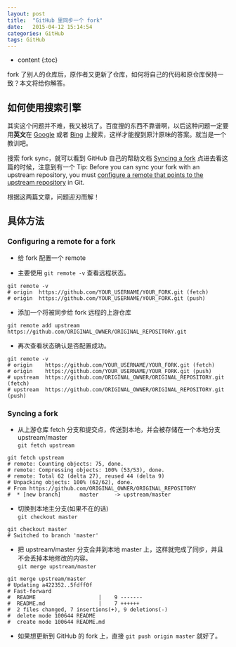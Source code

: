 ```yaml
---
layout: post
title:  "GitHub 里同步一个 fork"
date:   2015-04-12 15:14:54
categories: GitHub
tags: GitHub
---
```


* content
{:toc}

fork 了别人的仓库后，原作者又更新了仓库，如何将自己的代码和原仓库保持一致？本文将给你解答。





## 如何使用搜索引擎

其实这个问题并不难，我又被坑了。百度搜的东西不靠谱啊，以后这种问题一定要用**英文**在 [Google](http://www.google.com) 或者 [Bing](http://cn.bing.com/) 上搜索，这样才能搜到原汁原味的答案。就当是一个教训吧。   

搜索 fork sync，就可以看到 GitHub 自己的帮助文档 [Syncing a fork](https://help.github.com/articles/syncing-a-fork/) 点进去看这篇的时候，注意到有一个 Tip: Before you can sync your fork with an upstream repository, you must [configure a remote that points to the upstream repository](https://help.github.com/articles/configuring-a-remote-for-a-fork/) in Git.   

根据这两篇文章，问题迎刃而解！   

## 具体方法

### Configuring a remote for a fork

* 给 fork 配置一个 remote   

* 主要使用 `git remote -v` 查看远程状态。   

```
git remote -v
# origin  https://github.com/YOUR_USERNAME/YOUR_FORK.git (fetch)
# origin  https://github.com/YOUR_USERNAME/YOUR_FORK.git (push)
```

* 添加一个将被同步给 fork 远程的上游仓库      

```
git remote add upstream https://github.com/ORIGINAL_OWNER/ORIGINAL_REPOSITORY.git
```


* 再次查看状态确认是否配置成功。   

```
git remote -v
# origin    https://github.com/YOUR_USERNAME/YOUR_FORK.git (fetch)
# origin    https://github.com/YOUR_USERNAME/YOUR_FORK.git (push)
# upstream  https://github.com/ORIGINAL_OWNER/ORIGINAL_REPOSITORY.git (fetch)
# upstream  https://github.com/ORIGINAL_OWNER/ORIGINAL_REPOSITORY.git (push)
```

### Syncing a fork

* 从上游仓库 fetch 分支和提交点，传送到本地，并会被存储在一个本地分支 upstream/master   
`git fetch upstream`    

```
git fetch upstream
# remote: Counting objects: 75, done.
# remote: Compressing objects: 100% (53/53), done.
# remote: Total 62 (delta 27), reused 44 (delta 9)
# Unpacking objects: 100% (62/62), done.
# From https://github.com/ORIGINAL_OWNER/ORIGINAL_REPOSITORY
#  * [new branch]      master     -> upstream/master
```

* 切换到本地主分支(如果不在的话)    
`git checkout master`    

```
git checkout master
# Switched to branch 'master'
```

* 把 upstream/master 分支合并到本地 master 上，这样就完成了同步，并且不会丢掉本地修改的内容。    
`git merge upstream/master`      

```
git merge upstream/master
# Updating a422352..5fdff0f
# Fast-forward
#  README                    |    9 -------
#  README.md                 |    7 ++++++
#  2 files changed, 7 insertions(+), 9 deletions(-)
#  delete mode 100644 README
#  create mode 100644 README.md
```

* 如果想更新到 GitHub 的 fork 上，直接 `git push origin master` 就好了。
